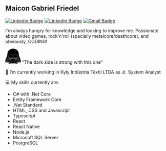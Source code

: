 ## Maicon Gabriel Friedel

[![Linkedin Badge](https://img.shields.io/badge/-Maicon%20Gabriel%20Friedel-3a465e?style=flat-square&logo=Facebook&logoColor=white&link=https://www.facebook.com/maicon.friedel/)](https://www.facebook.com/maicon.friedel/)
[![Linkedin Badge](https://img.shields.io/badge/-Maicon%20Gabriel%20Friedel-3a465e?style=flat-square&logo=Linkedin&logoColor=white&link=https://www.linkedin.com/in/maicon-gabriel-friedel-882059173/)](https://www.linkedin.com/in/maicon-gabriel-friedel-882059173/)
[![Gmail Badge](https://img.shields.io/badge/-maicon.friedel@gmail.com-3a465e?style=flat-square&logo=Gmail&logoColor=white&link=mailto:maicon.friedel@gmail.com)](mailto:maicon.friedel@gmail.com)

I'm always hungry for knowledge and looking to improve me. Passionate about video games, rock'n'roll (specially metalcore/deathcore), and obviously, CODING!

<img src="./vader.png" width="48" height="48" /> "The dark side is strong with this one"

:hammer: I’m currently working in Kyly Indústria Têxtil LTDA as Jr. System Analyst

:computer: My skills currently are: 

- C# with .Net Core
- Entity Framework Core
- .Net Standard
- HTML, CSS and Javascript
- Typescript
- React
- React Native
- Node.js
- Microsoft SQL Server
- PostgreSQL

